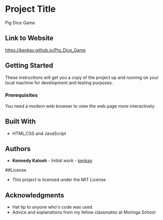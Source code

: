 # Project Title

Pig Dice Game

## Link to Website

<https://kenkay.github.io/Pig_Dice_Game>

## Getting Started

These instructions will get you a copy of the project up and running on your local machine for development and testing purposes.

### Prerequisites

You need a modern web browser to view the web page more interactively

## Built With

-   HTML,CSS and JavaScript

## Authors

-   **Kennedy Kalooh** - _Initial work_ - [kenkay](https://github.com/kenkay)

##License
- This project is licensed under the MIT License

## Acknowledgments

-   Hat tip to anyone who's code was used
-   Advice and explanations from my fellow classmates at Moringa School
